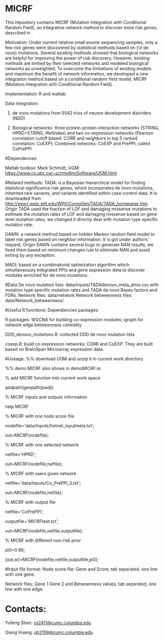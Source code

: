 # MICRF
This repository contains MICRF (Mutation Integration with Conditional Random Field), an integrative network method to discover more risk genes, described in .

Motivation:
Under current relative small exome sequencing samples, only a few risk genes were discovered by statistical methods based on {\it de novo} mutations. Several existing methods showed that biological networks are helpful for improving the power of risk discovery. However, existing methods are limited by their selected networks and modeled biological networks as unweighted. To overcome the limitations of existing models and maximum the benefit of network information, we developed a new integration method based on a conditional random field model, MICRF (Mutation Integration with Conditional Random Field).  

Implementation: R and matlab.

Data integration:

1. de novo mutations from 5542 trios of neuron development disorders (NDD)

2. Biological networks: three protein-protein interaction networks (STRING, HPRD+STRING, iRefIndex) and two co-expression networks (Pearson correlation cutoff based: CORR and neighbors in top 5 ranked correlation: CoEXP); Combined networks: CoEXP and PrePPI, called CoPrePPI

#Dependences:

Matlab toolbox: Mark Schmidt, UGM: https://www.cs.ubc.ca/~schmidtm/Software/UGM.html

#Related methods:
TADA: is a Bayesian hierarchical model for finding statistical significance risk genes, which incorporates de novo mutations, inherited rare variants, and variants identified within case-control data. It is downloaded from http://wpicr.wpic.pitt.edu/WPICCompGen/TADA/TADA_homepage.htm. Origin TADA used the fraction of LOF and damaging missense mutations to estimate the mutation rates of LOF and damaging missense based on gene level mutation rates, we changed it directly deal with mutation type specific mutation rate.

DAWN: a network method based on hidden Markov random field model to label risk genes based on neighbor information. It is got under authors' request. Origin DAWN contains several bugs to generate NAN results, we fixed them based on minimum changes rule to eliminate NAN and avoid exiting by any exception. 

MAGI: based on a combinatorial optimization algorithm which simultaneously integrated PPIs and gene expression data to discover modules enriched for de novo mutations.

#Data
De novo mutation lists: data/Inputs/TADAdenovo_meta_dmis.csv with mutation type specific mutation rates and TADA de novo Bayes factors and FDRs.
Network files: data/network
Network betweenness files: data/Network_betweenness/

#Useful R functions:
Dependencies packages:

R packages: WGCNA for building co-expression modules; igraph for network edge betweenness centrality

DDD_denovo_mutations.R: collected DDD de novo mutation lists

coexp.R: build co-expression networks: CORR and CoEXP. They are built based on BrainSpan Microarray expression data.

#Useage:
%% download UGM and unzip it in current work directory

%% demo MICRF also shows in demoMICRF.m

% add MICRF function into current work space

addpath(genpath(pwd))

% MICRF inputs and outputs information

help MICRF

% MICRF with one node score file

nodefile='data/Inputs/hotnet_inputmeta.txt';

out=MICRF(nodefile); 

% MICRF with one selected network

netfile='HPRD';

out=MICRF(nodefile,netfile); 

% MICRF with users given network

netfile='data/Inputs/Co_PrePPI_3.txt';

out=MICRF(nodefile,netfile); 

% MICRF with output file

netfile='CoPrePPI';

outputfile='MICRFtest.txt';

out=MICRF(nodefile,netfile,outputfile); 

% MICRF with different non-risk prior

pi0=0.96;

[out,w]=MICRF(nodefile,netfile,outputfile,pi0);


#Input file format:
Node score file: Gene and Score, tab separated, one line with one gene.

Network files: Gene 1  Gene 2 and Betweenness values, tab separated, one line with one edge.

# Contacts:
Yufeng Shen: ys2411@cumc.columbia.edu

Qiang Huang: qh2159@cumc.columbia.edu

